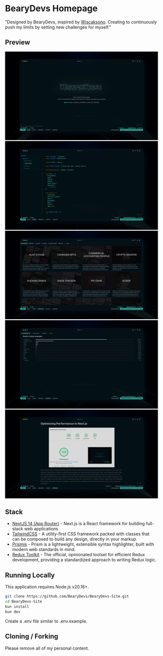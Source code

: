 # BearyDevs Homepage

"Designed by BearyDevs, inspired by [Wiscaksono](https://github.com/wiscaksono). Creating to continuously push my limits by setting new challenges for myself."

## Preview

![Preview 1](./public/preview-1.png)
![Preview 2](./public/preview-2.png)
![Preview 3](./public/preview-3.png)
![Preview 4](./public/preview-4.png)
![Preview 5](./public/preview-5.png)

## Stack

- [NextJS 14 (App Router)](https://nextjs.org) - Next.js is a React framework for building full-stack web applications
- [TailwindCSS](https://tailwindcss.com) - A utility-first CSS framework packed with classes that can be composed to build any design, directly in your markup.
- [Prismjs](https://prismjs.com/) - Prism is a lightweight, extensible syntax highlighter, built with modern web standards in mind.
- [Redux Toolkit](https://redux-toolkit.js.org/) - The official, opinionated toolset for efficient Redux development, providing a standardized approach to writing Redux logic.

## Running Locally

This application requires Node.js v20.16+.

```bash
git clone https://github.com/BearyDevs/BearyDevs-Site.git
cd BearyDevs-Site
bun install
bun dev
```

Create a .env file similar to .env.example.

## Cloning / Forking

Please remove all of my personal content.
